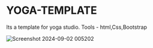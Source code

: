 # YOGA-TEMPLATE

Its a template for yoga studio.
Tools - html,Css,Bootstrap
 
![Screenshot 2024-09-02 005202](https://github.com/user-attachments/assets/aad1afae-0667-4ecc-94a9-f6cdced0c1bd)
